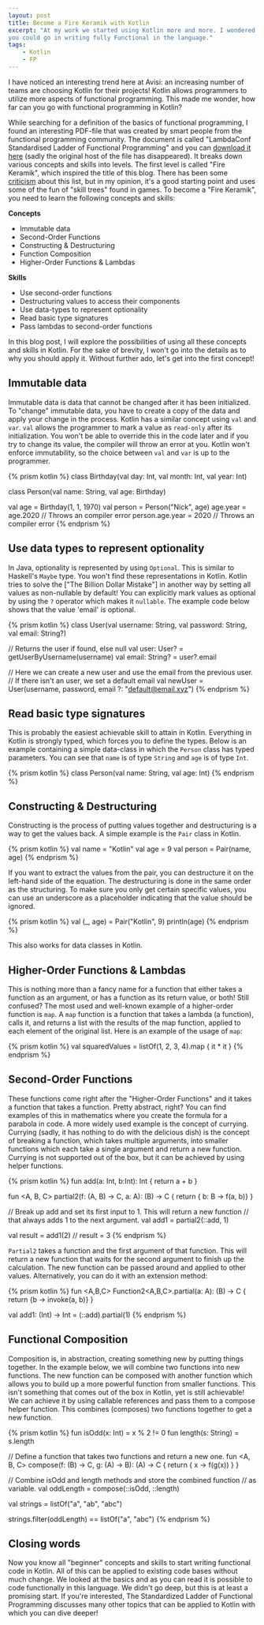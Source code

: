 ```yaml
---
layout: post
title: Become a Fire Keramik with Kotlin
excerpt: "At my work we started using Kotlin more and more. I wondered how far
you could go in writing fully Functional in the language."
tags:
    - Kotlin
    - FP
---
```


I have noticed an interesting trend here at Avisi: an increasing number of teams are choosing Kotlin for their projects! Kotlin allows programmers to utilize more aspects of functional programming. This made me wonder, how far can you go with functional programming in Kotlin?

While searching for a definition of the basics of functional programming, I found an interesting PDF-file that was created by smart people from the functional programming community. The document is called "LambdaConf Standardised Ladder of Functional Programming" and you can [download it here](/assets/2020-08-03-become-a-fire-keramik-with-kotlin/lambdaconf_slfp.pdf) (sadly the original host of the file has disappeared). It breaks down various concepts and skills into levels. The first level is called "Fire Keramik", which inspired the title of this blog. There has been some [criticism](https://news.ycombinator.com/item?id=13067741) about this list, but in my opinion, it's a good starting point and uses some of the fun of "skill trees" found in games. To become a "Fire Keramik", you need to learn the following concepts and skills:

**Concepts**

- Immutable data
- Second-Order Functions
- Constructing & Destructuring
- Function Composition
- Higher-Order Functions & Lambdas

**Skills**

- Use second-order functions
- Destructuring values to access their components
- Use data-types to represent optionality
- Read basic type signatures
- Pass lambdas to second-order functions

In this blog post, I will explore the possibilities of using all these concepts and skills in Kotlin. For the sake of brevity, I won't go into the details as to why you should apply it.
Without further ado, let's get into the first concept!

## Immutable data

Immutable data is data that cannot be changed after it has been initialized. To "change" immutable data, you have to create a copy of the data and apply your change in the process. Kotlin has a similar concept using `val` and `var`. `val` allows the programmer to mark a value as `read-only` after its initialization. You won't be able to override this in the code later and if you try to change its value, the compiler will throw an error at you. Kotlin won't enforce immutability, so the choice between `val` and `var` is up to the programmer.

{% prism kotlin %}
class Birthday(val day: Int, val month: Int, val year: Int)

class Person(val name: String, val age: Birthday)


val age = Birthday(1, 1, 1970)
val person = Person("Nick", age)
age.year = age.2020 // Throws an compiler error
person.age.year = 2020 // Throws an compiler error
{% endprism %}

## Use data types to represent optionality

In Java, optionality is represented by using `Optional`. This is similar to Haskell's `Maybe` type. You won't find these representations in Kotlin. Kotlin tries to solve the ["The Billion Dollar Mistake"] in another way by setting all values as non-nullable by default! You can explicitly mark values as optional by using the `?` operator which makes it `nullable`. The example code below shows that the value 'email' is optional.

{% prism kotlin %}
class User(val username: String, val password: String, val email: String?)

// Returns the user if found, else null
val user: User? = getUserByUsername(username)
val email: String? = user?.email

// Here we can create a new user and use the email from the previous user.
// If there isn't an user, we set a default email
val newUser = User(username, password, email ?: "default@email.xyz")
{% endprism %}

## Read basic type signatures

This is probably the easiest achievable skill to attain in Kotlin. Everything in Kotlin is strongly typed, which forces you to define the types. Below is an example containing a simple data-class in which the `Person` class has typed parameters. You can see that `name` is of type `String` and `age` is of type `Int`.


{% prism kotlin %}
class Person(val name: String, val age: Int)
{% endprism %}

## Constructing & Destructuring

Constructing is the process of putting values together and destructuring is a way to get the values back. A simple example is the `Pair` class in Kotlin.

{% prism kotlin %}
val name = "Kotlin"
val age = 9
val person = Pair(name, age)
{% endprism %}

If you want to extract the values from the pair, you can destructure it on the left-hand side of the equation. The destructuring is done in the same order as the structuring. To make sure you only get certain specific values, you can use an underscore as a placeholder indicating that the value should be ignored.

{% prism kotlin %}
val (_, age) = Pair("Kotlin", 9)
println(age)
{% endprism %}

This also works for data classes in Kotlin.

## Higher-Order Functions & Lambdas

This is nothing more than a fancy name for a function that either takes a function as an argument, or has a function as its return value, or both! Still confused? The most used and well-known example of a higher-order function is `map`. A `map` function is a function that takes a lambda (a function), calls it, and returns a list with the results of the map function, applied to each element of the original list. Here is an example of the usage of `map`:

{% prism kotlin %}
val squaredValues = listOf(1, 2, 3, 4).map { it * it }
{% endprism %}

## Second-Order Functions

These functions come right after the "Higher-Order Functions" and it takes a function that takes a function. Pretty abstract, right? You can find examples of this in mathematics where you create the formula for a parabola in code. A more widely used example is the concept of currying. Currying (sadly, it has nothing to do with the delicious dish) is the concept of breaking a function, which takes multiple arguments, into smaller functions which each take a single argument and return a new function. Currying is not supported out of the box, but it can be achieved by using helper functions.

{% prism kotlin %}
fun add(a: Int, b:Int): Int {
    return a + b
}

fun <A, B, C> partial2(f: (A, B) -> C, a: A): (B) -> C {
    return { b: B -> f(a, b)}
}

// Break up add and set its first input to 1. This will return a new function
// that always adds 1 to the next argument.
val add1 = partial2(::add, 1)

val result = add1(2) // result = 3
{% endprism %}

`Partial2` takes a function and the first argument of that function. This will return a new function that waits for the second argument to finish up the calculation. The new function can be passed around and applied to other values. Alternatively, you can do it with an extension method:

{% prism kotlin %}
fun <A,B,C> Function2<A,B,C>.partial(a: A): (B) -> C {
    return {b -> invoke(a, b)}
}

val add1: (Int) -> Int = (::add).partial(1)
{% endprism %}

## Functional Composition

Composition is, in abstraction, creating something new by putting things together. In the example below, we will combine two functions into new functions. The new function can be composed with another function which allows you to build up a more powerful function from smaller functions. This isn't something that comes out of the box in Kotlin, yet is still achievable! We can achieve it by using callable references and pass them to a compose helper function. This combines (composes) two functions together to get a new function.

{% prism kotlin %}
fun isOdd(x: Int) = x % 2 != 0
fun length(s: String) = s.length

// Define a function that takes two functions and return a new one.
fun <A, B, C> compose(f: (B) -> C, g: (A) -> B): (A) -> C {
    return { x -> f(g(x)) }
}

// Combine isOdd and length methods and store the combined function
// as variable.
val oddLength = compose(::isOdd, ::length)

val strings = listOf("a", "ab", "abc")

strings.filter(oddLength) == listOf("a", "abc")
{% endprism %}

## Closing words

Now you know all "beginner" concepts and skills to start writing functional code in Kotlin. All of this can be applied to existing code bases without much change. We looked at the basics and as you can read it is possible to code functionally in this language. We didn't go deep, but this is at least a promising start. If you're interested, The Standardized Ladder of Functional Programming discusses many other topics that can be applied to Kotlin with which you can dive deeper!
